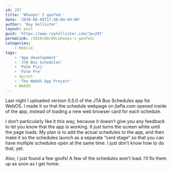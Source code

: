 ```yaml
---
id: 297
title: 'Whoops! I goofed.'
date: '2010-08-09T17:48:04-04:00'
author: 'Ray Hollister'
layout: post
guid: 'https://www.rayhollister.com/?p=297'
permalink: /2010/08/09/whoops-i-goofed/
categories:
    - Mobile
tags:
    - 'App development'
    - 'JTA Bus Schedules'
    - 'Palm Pixi'
    - 'Palm Pre'
    - Sprint
    - 'The WebOS App Project'
    - WebOS
---
```


Last night I uploaded version 0.5.0 of the JTA Bus Schedules app for WebOS. I made it so that the schedule webpage on jtafla.com opened inside of the app, instead of loading a new web browser card for each schedule.

I don’t particularly like it this way, because it doesn’t give you any feedback to let you know that the app is working. It just turns the screen white until the page loads. My plan is to add the actual schedules to the app, and then make it so the schedules launch as a separate “card stage” so that you can have multiple schedules open at the same time. I just don’t know how to do that, yet.

Also, I just found a few goofs! A few of the schedules won’t load. I’ll fix them up as soon as I get home.